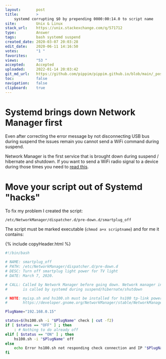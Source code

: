 ```yaml
---
layout:       post
title:        >
    systemd corrupting $0 by prepending 0000:00:14.0 to script name
site:         Unix & Linux
stack_url:    https://unix.stackexchange.com/q/571712
type:         Answer
tags:         bash systemd suspend
created_date: 2020-03-07 20:03:28
edit_date:    2020-06-11 14:16:50
votes:        "1 "
favorites:    
views:        "53 "
accepted:     Accepted
uploaded:     2022-01-14 20:03:42
git_md_url:   https://github.com/pippim/pippim.github.io/blob/main/_posts/2020/2020-03-07-systemd-corrupting-^0-by-prepending-0000:00:14.0-to-script-name.md
toc:          false
navigation:   false
clipboard:    true
---
```


# Systemd brings down Network Manager first

Even after correcting the error message by not disconnecting USB bus during suspend the issues remain you cannot send a WiFi command during suspend.

Network Manager is the first service that is brought down during suspend / hibernate and shutdown. If you want to send a WiFi radio signal to a device during those times you need to [read this][1].

# Move your script out of Systemd "hacks"

To fix my problem I created the script:

``` 
/etc/NetworkManager/dispatcher.d/pre-down.d/smartplug_off

```

The script must be marked executable (`chmod a+x scriptname`) and for me it contains:


{% include copyHeader.html %}
``` bash
#!/bin/bash

# NAME: smartplug_off
# PATH: /etc/NetworkManager/dispatcher.d/pre-down.d
# DESC: Turn off smartplug light power for TV light
# DATE: March 7, 2020.

# CALL: Called by Network Manager before going down. Network manager in turn
#       is called by systemd during suspend/hibernate/shutdown

# NOTE: myisp.sh and hs100.sh must be installed for hs100 tp-link power plug.
#       https://developer.gnome.org/NetworkManager/stable/NetworkManager.html

PlugName="192.168.0.15"

status=$(hs100.sh -i "$PlugName" check | cut -f2)
if [ $status == "OFF" ] ; then
    : # Nothing to do already off
elif [ $status == "ON" ] ; then
    hs100.sh -i "$PlugName" off
else
    echo Error hs100.sh not responding check connection and IP "$PlugName".
fi
```




  [1]: https://developer.gnome.org/NetworkManager/stable/NetworkManager.html
